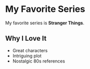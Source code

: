 # My Favorite Series
My favorite series is **Stranger Things**. 

## Why I Love It
- Great characters
- Intriguing plot
- Nostalgic 80s references
